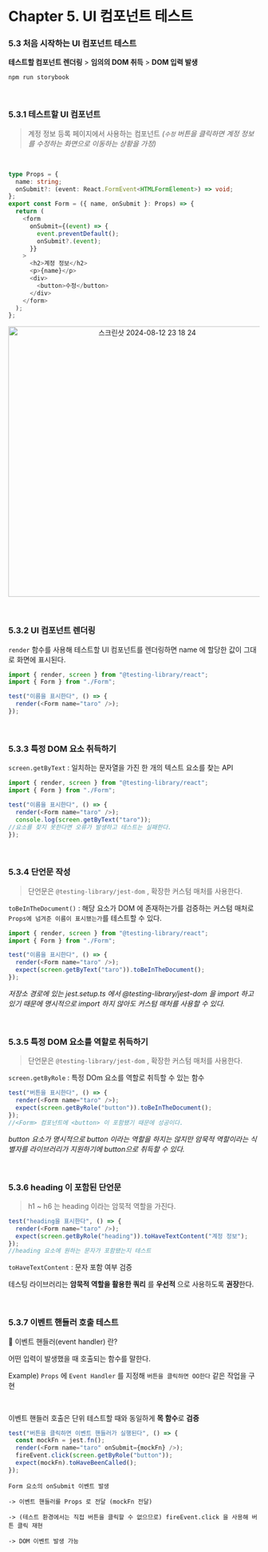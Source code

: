 # Chapter 5. UI 컴포넌트 테스트
### 5.3 처음 시작하는 UI 컴포넌트 테스트
**테스트할 컴포넌트 렌더링** > **임의의 DOM 취득** > **DOM 입력 발생**

```shell
npm run storybook
```

<br />

### 5.3.1 테스트할 UI 컴포넌트
>계정 정보 등록 페이지에서 사용하는 컴포넌트
 _(`수정` 버튼을 클릭하면 계정 정보를 수정하는 화면으로 이동하는 상황을 가정)_
<br />

```ts
type Props = {
  name: string;
  onSubmit?: (event: React.FormEvent<HTMLFormElement>) => void;
};
export const Form = ({ name, onSubmit }: Props) => {
  return (
    <form
      onSubmit={(event) => {
        event.preventDefault();
        onSubmit?.(event);
      }}
    >
      <h2>계정 정보</h2>
      <p>{name}</p>
      <div>
        <button>수정</button>
      </div>
    </form>
  );
};
```
<p align="center">
<img width="541" alt="스크린샷 2024-08-12 23 18 24" src="https://github.com/user-attachments/assets/3463fec3-8fc9-4199-919e-429151f403f3">
  <p/>

<br />

### 5.3.2 UI 컴포넌트 렌더링
`render` 함수를 사용해 테스트할 UI 컴포넌트를 렌더링하면 name 에 할당한 값이 그대로 화면에 표시된다.
<br />

```ts
import { render, screen } from "@testing-library/react";
import { Form } from "./Form";

test("이름을 표시한다", () => {
  render(<Form name="taro" />);
});
```

<br />

### 5.3.3 특정 DOM 요소 취득하기
`screen.getByText` : 일치하는 문자열을 가진 한 개의 텍스트 요소를 찾는 API 
<br />

```ts
import { render, screen } from "@testing-library/react";
import { Form } from "./Form";

test("이름을 표시한다", () => {
  render(<Form name="taro" />);
  console.log(screen.getByText("taro"));
//요소를 찾지 못한다면 오류가 발생하고 테스트는 실패한다.
});
```

<br />

### 5.3.4 단언문 작성
> 단언문은 `@testing-library/jest-dom` , 확장한 커스텀 매처를 사용한다.

`toBeInTheDocument()` : 해당 요소가 DOM 에 존재하는가를 검증하는 커스텀 매처로 
`Props에 넘겨준 이름이 표시됐는가`를 테스트할 수 있다.

```ts
import { render, screen } from "@testing-library/react";
import { Form } from "./Form";

test("이름을 표시한다", () => {
  render(<Form name="taro" />);
  expect(screen.getByText("taro")).toBeInTheDocument();
});
```

_저장소 경로에 있는 jest.setup.ts 에서 @testing-library/jest-dom 을 import 하고 있기 때문에 명시적으로 import 하지 않아도 커스텀 매처를 사용할 수 있다._

<br />

### 5.3.5 특정 DOM 요소를 역할로 취득하기
> 단언문은 `@testing-library/jest-dom` , 확장한 커스텀 매처를 사용한다.

`screen.getByRole` :  특정 DOm 요소를 역할로 취득할 수 있는 함수

```ts
test("버튼을 표시한다", () => {
  render(<Form name="taro" />);
  expect(screen.getByRole("button")).toBeInTheDocument();
});
//<Form> 컴포넌트에 <button> 이 포함됐기 때문에 성공이다.
```

_button 요소가 명시적으로 button 이라는 역할을 하지는 않지만 암묵적 역할이라는 식별자를 라이브러리가 지원하기에 button으로 취득할 수 있다._

<br />

### 5.3.6 heading 이 포함된 단언문
> h1 ~ h6 는 heading 이라는 암묵적 역할을 가진다.


```ts
test("heading을 표시한다", () => {
  render(<Form name="taro" />);
  expect(screen.getByRole("heading")).toHaveTextContent("계정 정보");
});
//heading 요소에 원하는 문자가 포함됐는지 테스트
```

`toHaveTextContent` : 문자 포함 여부 검증

테스팅 라이브러리는 **암묵적 역할을 활용한 쿼리** 를 **우선적** 으로 사용하도록 **권장**한다.

<br />

### 5.3.7 이벤트 핸들러 호출 테스트
💬 이벤트 핸들러(event handler) 란?

어떤 입력이 발생했을 때 호출되는 함수를 말한다.

Example) `Props` 에 `Event Handler` 를 지정해 `버튼을 클릭하면 OO한다` 같은 작업을 구현

<br />

이벤트 핸들러 호출은 단위 테스트할 때와 동일하게 **목 함수**로 **검증**


```ts
test("버튼을 클릭하면 이벤트 핸들러가 실행된다", () => {
  const mockFn = jest.fn();
  render(<Form name="taro" onSubmit={mockFn} />);
  fireEvent.click(screen.getByRole("button"));
  expect(mockFn).toHaveBeenCalled();
});
```

```shell
Form 요소의 onSubmit 이벤트 발생

-> 이벤트 핸들러를 Props 로 전달 (mockFn 전달)

-> (테스트 환경에서는 직접 버튼을 클릭할 수 없으므로) fireEvent.click 을 사용해 버튼 클릭 재현

-> DOM 이벤트 발생 가능
```
